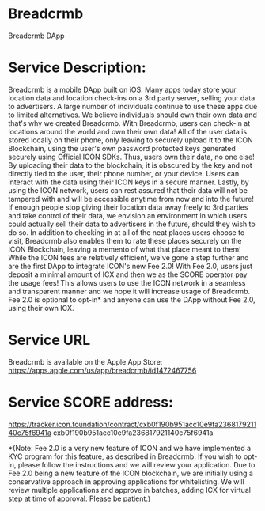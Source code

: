 # Breadcrmb
Breadcrmb DApp 

# Service Description:

Breadcrmb is a mobile DApp built on iOS. Many apps today store your location data and location check-ins on a 3rd party server, selling your data to advertisers. A large number of individuals continue to use these apps due to limited alternatives. We believe individuals should own their own data and that's why we created Breadcrmb. With Breadcrmb, users can check-in at locations around the world and own their own data! All of the user data is stored locally on their phone, only leaving to securely upload it to the ICON Blockchain, using the user's own password protected keys generated securely using Official ICON SDKs. Thus, users own their data, no one else! By uploading their data to the blockchain, it is obscured by the key and not directly tied to the user, their phone number, or your device. Users can interact with the data using their ICON keys in a secure manner. Lastly, by using the ICON network, users can rest assured that their data will not be tampered with and will be accessible anytime from now and into the future! If enough people stop giving their location data away freely to 3rd parties and take control of their data, we envision an environment in which users could actually sell their data to advertisers in the future, should they wish to do so.
In addition to checking in at all of the neat places users choose to visit, Breadcrmb also enables them to rate these places securely on the ICON Blockchain, leaving a memento of what that place meant to them!
While the ICON fees are relatively efficient, we've gone a step further and are the first DApp to integrate ICON's new Fee 2.0! With Fee 2.0, users just deposit a minimal amount of ICX and then we as the SCORE operator pay the usage fees! This allows users to use the ICON network in a seamless and transparent manner and we hope it will increase usage of Breadcrmb. Fee 2.0 is optional to opt-in* and anyone can use the DApp without Fee 2.0, using their own ICX.

# Service URL
Breadcrmb is available on the Apple App Store: https://apps.apple.com/us/app/breadcrmb/id1472467756

# Service SCORE address:
https://tracker.icon.foundation/contract/cxb0f190b951acc10e9fa236817921140c75f6941a
cxb0f190b951acc10e9fa236817921140c75f6941a

*(Note: Fee 2.0 is a very new feature of ICON and we have implemented a KYC program for this feature, as described in Breadcrmb. If you wish to opt-in, please follow the instructions and we will review your application. Due to Fee 2.0 being a new feature of the ICON blockchain, we are initially using a conservative approach in approving applications for whitelisting. We will review multiple applications and approve in batches, adding ICX for virtual step at time of approval. Please be patient.)
